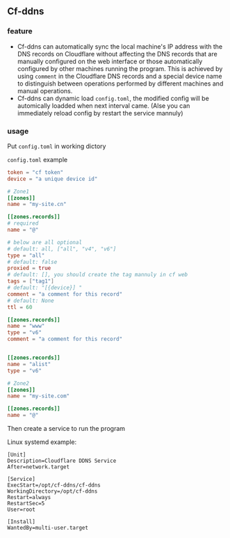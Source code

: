 ## Cf-ddns

### feature
- Cf-ddns can automatically sync the local machine's IP address with the DNS records on Cloudflare without affecting the DNS records that are manually configured on the web interface or those automatically configured by other machines running the program. This is achieved by using `comment` in the Cloudflare DNS records and a special device name to distinguish between operations performed by different machines and manual operations.
- Cf-ddns can dynamic load `config.toml`, the modified config will be automically loadded when next interval came. (Alse you can immediately reload config by restart the service mannuly)
### usage
Put `config.toml` in working dictory

`config.toml` example
```toml
token = "cf token"
device = "a unique device id"

# Zone1
[[zones]]
name = "my-site.cn"

[[zones.records]]
# required
name = "@"

# below are all optional
# default: all, ["all", "v4", "v6"]
type = "all"
# default: false
proxied = true
# default: [], you should create the tag mannuly in cf web
tags = ["tag1"]
# default: "[{device}] "
comment = "a comment for this record"
# default: None
ttl = 60

[[zones.records]]
name = "www"
type = "v6"
comment = "a comment for this record"


[[zones.records]]
name = "alist"
type = "v6"

# Zone2
[[zones]]
name = "my-site.com"

[[zones.records]]
name = "@"
```

Then create a service to run the program

Linux systemd example:

```
[Unit]
Description=Cloudflare DDNS Service
After=network.target

[Service]
ExecStart=/opt/cf-ddns/cf-ddns
WorkingDirectory=/opt/cf-ddns
Restart=always
RestartSec=5
User=root

[Install]
WantedBy=multi-user.target
```
